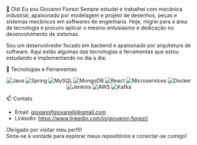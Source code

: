 👋 Olá! Eu sou Giovanni Fiorezi
Sempre estudei e trabalhei com mecânica industrial, apaixonado por modelagem e projeto de desenhos, peças e sistemas mecânicos em softwares de engenharia. Hoje, migrei para a área de tecnologia e procuro aplicar o mesmo entusiasmo e dedicação no desenvolvimento de sistemas.

Sou um desenvolvedor focado em backend e apaixonado por arquitetura de software. Aqui estão algumas das tecnologias e ferramentas que estou estudando e implementando no dia a dia:

🌟 Tecnologias e Ferramentas
<div align="center">
  <img src="https://img.shields.io/badge/Java-ED8B00?style=for-the-badge&logo=java&logoColor=white" alt="Java">
  <img src="https://img.shields.io/badge/Spring-6DB33F?style=for-the-badge&logo=spring&logoColor=white" alt="Spring">
  <img src="https://img.shields.io/badge/MySQL-4479A1?style=for-the-badge&logo=mysql&logoColor=white" alt="MySQL">
  <img src="https://img.shields.io/badge/MongoDB-4EA94B?style=for-the-badge&logo=mongodb&logoColor=white" alt="MongoDB">
  <img src="https://img.shields.io/badge/React-61DAFB?style=for-the-badge&logo=react&logoColor=white" alt="React">
  <img src="https://img.shields.io/badge/Microservices-FF5733?style=for-the-badge&logo=microservices&logoColor=white" alt="Microservices">
  <img src="https://img.shields.io/badge/Docker-2496ED?style=for-the-badge&logo=docker&logoColor=white" alt="Docker">
  <img src="https://img.shields.io/badge/Jenkins-D24939?style=for-the-badge&logo=jenkins&logoColor=white" alt="Jenkins">
  <img src="https://img.shields.io/badge/AWS-232F3E?style=for-the-badge&logo=amazon-aws&logoColor=white" alt="AWS">
  <img src="https://img.shields.io/badge/Apache%20Kafka-231F20?style=for-the-badge&logo=apache-kafka&logoColor=white" alt="Kafka">
</div>

📫 Contato
- Email: giovannifgiovanelli@gmail.com 
- LinkedIn: https://www.linkedin.com/in/giovanni-fiorezi/

Obrigado por visitar meu perfil! <br>
Sinta-se à vontade para explorar meus repositórios e conectar-se comigo!
